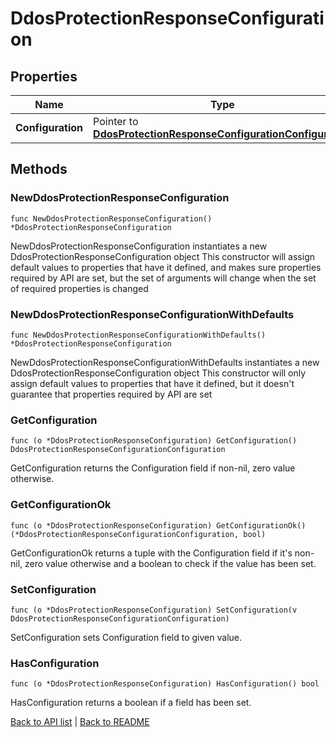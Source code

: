 # DdosProtectionResponseConfiguration

## Properties

Name | Type | Description | Notes
------------ | ------------- | ------------- | -------------
**Configuration** | Pointer to [**DdosProtectionResponseConfigurationConfiguration**](DdosProtectionResponseConfigurationConfiguration.md) |  | [optional] 

## Methods

### NewDdosProtectionResponseConfiguration

`func NewDdosProtectionResponseConfiguration() *DdosProtectionResponseConfiguration`

NewDdosProtectionResponseConfiguration instantiates a new DdosProtectionResponseConfiguration object
This constructor will assign default values to properties that have it defined,
and makes sure properties required by API are set, but the set of arguments
will change when the set of required properties is changed

### NewDdosProtectionResponseConfigurationWithDefaults

`func NewDdosProtectionResponseConfigurationWithDefaults() *DdosProtectionResponseConfiguration`

NewDdosProtectionResponseConfigurationWithDefaults instantiates a new DdosProtectionResponseConfiguration object
This constructor will only assign default values to properties that have it defined,
but it doesn't guarantee that properties required by API are set

### GetConfiguration

`func (o *DdosProtectionResponseConfiguration) GetConfiguration() DdosProtectionResponseConfigurationConfiguration`

GetConfiguration returns the Configuration field if non-nil, zero value otherwise.

### GetConfigurationOk

`func (o *DdosProtectionResponseConfiguration) GetConfigurationOk() (*DdosProtectionResponseConfigurationConfiguration, bool)`

GetConfigurationOk returns a tuple with the Configuration field if it's non-nil, zero value otherwise
and a boolean to check if the value has been set.

### SetConfiguration

`func (o *DdosProtectionResponseConfiguration) SetConfiguration(v DdosProtectionResponseConfigurationConfiguration)`

SetConfiguration sets Configuration field to given value.

### HasConfiguration

`func (o *DdosProtectionResponseConfiguration) HasConfiguration() bool`

HasConfiguration returns a boolean if a field has been set.


[Back to API list](../README.md#documentation-for-api-endpoints) | [Back to README](../README.md)
